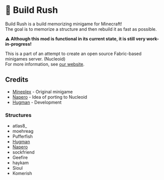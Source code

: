 # 🧠 Build Rush

Build Rush is a build memorizing minigame for Minecraft!  
The goal is to memorize a structure and then rebuild it as fast as possible.

**⚠️ Although this mod is functional in its current state, it is still very work-in-progress!**

This is a part of an attempt to create an open source Fabric-based minigames server. (Nucleoid)  
For more information, see [our website](https://nucleoid.xyz).

## Credits

- [Mineplex](www.mineplex.com) - Original minigame
- [Napero](https://github.com/Napero) - Idea of porting to Nucleoid
- [Hugman](https://github.com/Hugman76) - Development

### Structures
- atlas8_
- moehreag
- Pufferfish
- [Hugman](https://github.com/Hugman76)
- [Napero](https://github.com/Napero)
- sockfriend
- Geefire
- haykam
- Sioul
- Komerish